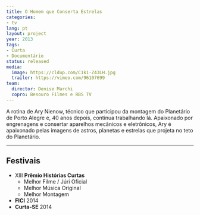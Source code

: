 ```yaml
---
title: O Homem que Conserta Estrelas
categories:
- tv
lang: pt
layout: project
year: 2013
tags:
- Curta
- Documentário
status: released
media:
  image: https://cldup.com/C1k1-Z43LH.jpg
  trailer: https://vimeo.com/96107699
team:
  director: Denise Marchi
  copro: Besouro Filmes e RBS TV
---
```


A rotina de Ary Nienow, técnico que participou da montagem do Planetário de Porto Alegre e, 40 anos depois, continua trabalhando lá. Apaixonado por engrenagens e consertar aparelhos mecânicos e eletrônicos, Ary é apaixonado pelas imagens de astros, planetas e estrelas que projeta no teto do Planetário.

---

## Festivais

* XIII **Prêmio Histórias Curtas**
  * Melhor Filme / Júri Oficial
  * Melhor Música Original
  * Melhor Montagem
* **FICI** 2014
* **Curta-SE** 2014
